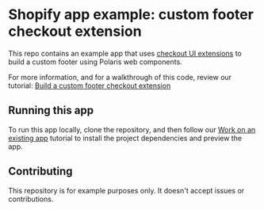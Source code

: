 # Shopify app example: custom footer checkout extension

This repo contains an example app that uses [checkout UI extensions](https://shopify.dev/docs/api/checkout-ui-extensions) to build a custom footer using Polaris web components.

For more information, and for a walkthrough of this code, review our tutorial: [Build a custom footer checkout extension](https://shopify.dev/docs/apps/checkout/header-footer/customize-footer)

## Running this app

To run this app locally, clone the repository, and then follow our [Work on an existing app](https://shopify.dev/docs/apps/tools/cli/existing) tutorial to install the project dependencies and preview the app.

## Contributing

This repository is for example purposes only. It doesn't accept issues or contributions.
